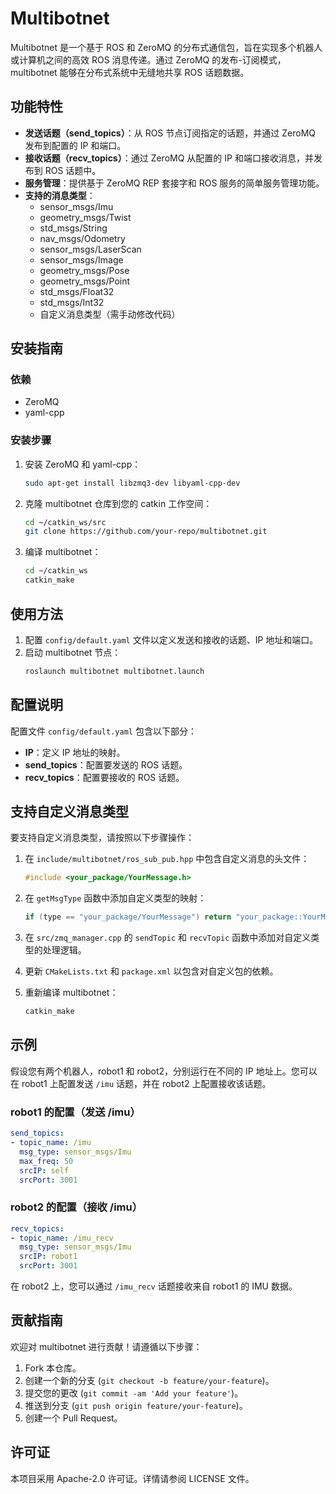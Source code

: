 # Multibotnet

Multibotnet 是一个基于 ROS 和 ZeroMQ 的分布式通信包，旨在实现多个机器人或计算机之间的高效 ROS 消息传递。通过 ZeroMQ 的发布-订阅模式，multibotnet 能够在分布式系统中无缝地共享 ROS 话题数据。

## 功能特性

- **发送话题（send_topics）**：从 ROS 节点订阅指定的话题，并通过 ZeroMQ 发布到配置的 IP 和端口。
- **接收话题（recv_topics）**：通过 ZeroMQ 从配置的 IP 和端口接收消息，并发布到 ROS 话题中。
- **服务管理**：提供基于 ZeroMQ REP 套接字和 ROS 服务的简单服务管理功能。
- **支持的消息类型**：
  - sensor_msgs/Imu
  - geometry_msgs/Twist
  - std_msgs/String
  - nav_msgs/Odometry
  - sensor_msgs/LaserScan
  - sensor_msgs/Image
  - geometry_msgs/Pose
  - geometry_msgs/Point
  - std_msgs/Float32
  - std_msgs/Int32
  - 自定义消息类型（需手动修改代码）

## 安装指南

### 依赖

- ZeroMQ
- yaml-cpp

### 安装步骤

1. 安装 ZeroMQ 和 yaml-cpp：
   ```bash
   sudo apt-get install libzmq3-dev libyaml-cpp-dev
   ```

2. 克隆 multibotnet 仓库到您的 catkin 工作空间：
   ```bash
   cd ~/catkin_ws/src
   git clone https://github.com/your-repo/multibotnet.git
   ```

3. 编译 multibotnet：
   ```bash
   cd ~/catkin_ws
   catkin_make
   ```

## 使用方法

1. 配置 `config/default.yaml` 文件以定义发送和接收的话题、IP 地址和端口。
2. 启动 multibotnet 节点：
   ```bash
   roslaunch multibotnet multibotnet.launch
   ```

## 配置说明

配置文件 `config/default.yaml` 包含以下部分：

- **IP**：定义 IP 地址的映射。
- **send_topics**：配置要发送的 ROS 话题。
- **recv_topics**：配置要接收的 ROS 话题。


## 支持自定义消息类型

要支持自定义消息类型，请按照以下步骤操作：

1. 在 `include/multibotnet/ros_sub_pub.hpp` 中包含自定义消息的头文件：
   ```cpp
   #include <your_package/YourMessage.h>
   ```

2. 在 `getMsgType` 函数中添加自定义类型的映射：
   ```cpp
   if (type == "your_package/YourMessage") return "your_package::YourMessage";
   ```

3. 在 `src/zmq_manager.cpp` 的 `sendTopic` 和 `recvTopic` 函数中添加对自定义类型的处理逻辑。

4. 更新 `CMakeLists.txt` 和 `package.xml` 以包含对自定义包的依赖。

5. 重新编译 multibotnet：
   ```bash
   catkin_make
   ```

## 示例

假设您有两个机器人，robot1 和 robot2，分别运行在不同的 IP 地址上。您可以在 robot1 上配置发送 `/imu` 话题，并在 robot2 上配置接收该话题。

### robot1 的配置（发送 /imu）
```yaml
send_topics:
- topic_name: /imu
  msg_type: sensor_msgs/Imu
  max_freq: 50
  srcIP: self
  srcPort: 3001
```

### robot2 的配置（接收 /imu）
```yaml
recv_topics:
- topic_name: /imu_recv
  msg_type: sensor_msgs/Imu
  srcIP: robot1
  srcPort: 3001
```

在 robot2 上，您可以通过 `/imu_recv` 话题接收来自 robot1 的 IMU 数据。

## 贡献指南

欢迎对 multibotnet 进行贡献！请遵循以下步骤：

1. Fork 本仓库。
2. 创建一个新的分支 (`git checkout -b feature/your-feature`)。
3. 提交您的更改 (`git commit -am 'Add your feature'`)。
4. 推送到分支 (`git push origin feature/your-feature`)。
5. 创建一个 Pull Request。

## 许可证

本项目采用 Apache-2.0 许可证。详情请参阅 LICENSE 文件。
